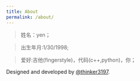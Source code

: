 ```yaml
---
title: About
permalink: /about/
---
```


>姓名：yen；

>出生年月:1/30/1998;

>爱好:吉他(fingerstyle)，代码(c++,python)，你；




Designed and developed by [@thinker3197](https://github.com/thinker3197).
